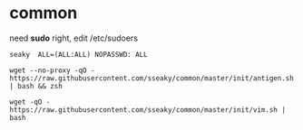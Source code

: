 # common
need **sudo** right, edit /etc/sudoers

`seaky  ALL=(ALL:ALL) NOPASSWD: ALL`



`wget --no-proxy -qO - https://raw.githubusercontent.com/sseaky/common/master/init/antigen.sh | bash && zsh`

`wget -qO - https://raw.githubusercontent.com/sseaky/common/master/init/vim.sh | bash`

